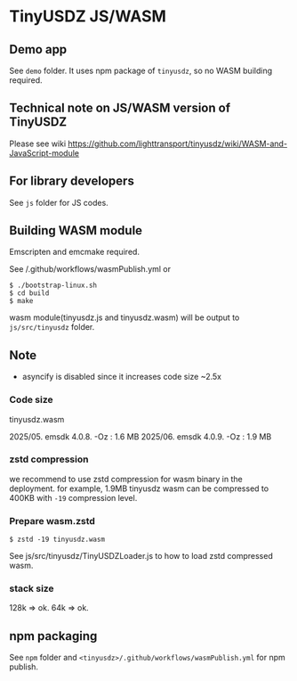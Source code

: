 # TinyUSDZ JS/WASM

## Demo app

See `demo` folder.
It uses npm package of `tinyusdz`, so no WASM building required.

## Technical note on JS/WASM version of TinyUSDZ

Please see wiki https://github.com/lighttransport/tinyusdz/wiki/WASM-and-JavaScript-module

## For library developers

See `js` folder for JS codes.

## Building WASM module

Emscripten and emcmake required.

See <tinyusdz>/.github/workflows/wasmPublish.yml or

```
$ ./bootstrap-linux.sh
$ cd build
$ make
```

wasm module(tinyusdz.js and tinyusdz.wasm) will be output to `js/src/tinyusdz` folder.

## Note

* asyncify is disabled since it increases code size ~2.5x

### Code size

tinyusdz.wasm

2025/05. emsdk 4.0.8. -Oz : 1.6 MB
2025/06. emsdk 4.0.9. -Oz : 1.9 MB

### zstd compression

we recommend to use zstd compression for wasm binary in the deployment.
for example, 1.9MB tinyusdz wasm can be compressed to 400KB with `-19` compression level.

### Prepare wasm.zstd

```
$ zstd -19 tinyusdz.wasm
```

See js/src/tinyusdz/TinyUSDZLoader.js to how to load zstd compressed wasm.

### stack size

128k => ok.
64k => ok.

## npm packaging

See `npm` folder and `<tinyusdz>/.github/workflows/wasmPublish.yml` for npm publish.


